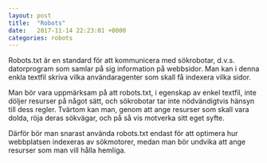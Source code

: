 ```yaml
---
layout: post
title:  "Robots"
date:   2017-11-14 22:23:01 +0000
categories: robots
---
```

Robots.txt är en standard för att kommunicera med sökrobotar, d.v.s. datorprogram som samlar på sig information på webbsidor. Man kan i denna
enkla textfil skriva vilka användaragenter som skall få indexera vilka sidor.

Man bör vara uppmärksam på att robots.txt, i egenskap av enkel textfil, inte döljer resurser på något sätt, och sökrobotar tar inte
nödvändigtvis hänsyn till dess regler. Tvärtom kan man, genom att ange resurser som skall vara dolda, röja deras sökvägar, och på så vis
motverka sitt eget syfte.

Därför bör man snarast använda robots.txt endast för att optimera hur webbplatsen indexeras av sökmotorer, medan man bör undvika att ange
resurser som man vill hålla hemliga.

[jekyll-docs]: https://jekyllrb.com/docs/home
[jekyll-gh]:   https://github.com/jekyll/jekyll
[jekyll-talk]: https://talk.jekyllrb.com/
